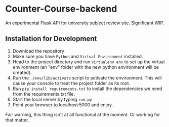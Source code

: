 # Counter-Course-backend
An experimental Flask API for university subject review site. Significant WIP.

## Installation for Development
1. Download the repository
2. Make sure you have `Python` and `Virtual Environment` installed.
3. Head to the project directory and run `virtualenv env` to set up the virtual environment (an "env" folder with the new python environment will be created).
4. Run the `./env/lib/activate` script to activate the environment. This will cause your console to treat the project folder as its root.
5. Run `pip install requirements.txt` to install the dependencies we need from the requirements.txt file.
6. Start the local server by typing `run.py`
5. Point your browser to localhost:5000 and enjoy.

Fair warning, this thing isn't at all functional at the moment. Or working for that matter.
